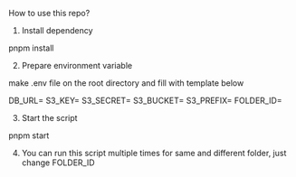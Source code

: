 How to use this repo?

1. Install dependency

pnpm install

2. Prepare environment variable

make .env file on the root directory and fill with template below

DB_URL=
S3_KEY=
S3_SECRET=
S3_BUCKET=
S3_PREFIX=
FOLDER_ID=

3. Start the script

pnpm start

4. You can run this script multiple times for same and different folder, just change FOLDER_ID
